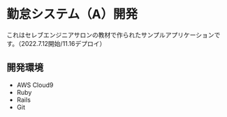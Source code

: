 # 勤怠システム（A）開発

これはセレブエンジニアサロンの教材で作られたサンプルアプリケーションです。（2022.7.12開始/11.16デプロイ）

## 開発環境

* AWS Cloud9
* Ruby
* Rails
* Git